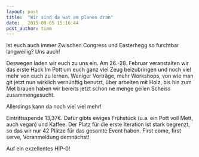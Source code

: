 ```yaml
---
layout: post
title:  "Wir sind da wat am planen dran"
date:   2015-09-05 15:16:44
post_author: timm
---
```


Ist euch auch immer Zwischen Congress und Easterhegg so furchtbar langweilig? Uns auch!

Deswegen laden wir euch zu uns ein. Am 26.-28. Februar veranstalten wir das erste Hack Im Pott um euch ganz viel Zeug beizubringen und noch viel mehr von euch zu lernen. Weniger Vorträge, mehr Workshops, von wie man git jetzt nun wirklich vernünftig benutzt, über arbeiten mit Holz, bis hin zum Met brauen haben wir bereits jetzt schon ne menge geilen Scheiss zusammengesucht.

Allerdings kann da noch viel viel mehr!

Eintrittsspende 13,37€. Dafür gibts ewiges Frühstück (u.a. ein Pott voll Mett, auch vegan) und Kaffee.
Der Platz für die erste Iteration ist stark begrenzt, so das wir nur 42 Plätze für das gesamte Event haben. First come, first serve, Voranmeldung demnächst!

Auf ein exzellentes HIP-0!